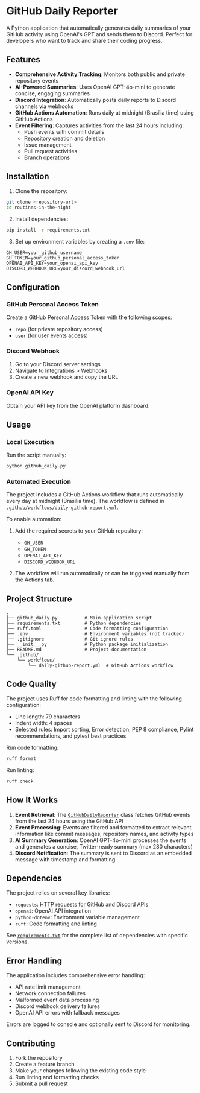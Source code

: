 # GitHub Daily Reporter

A Python application that automatically generates daily summaries of your GitHub activity using
OpenAI's GPT and sends them to Discord. Perfect for developers who want to track and share their
coding progress.

## Features

- **Comprehensive Activity Tracking**: Monitors both public and private repository events
- **AI-Powered Summaries**: Uses OpenAI GPT-4o-mini to generate concise, engaging summaries
- **Discord Integration**: Automatically posts daily reports to Discord channels via webhooks
- **GitHub Actions Automation**: Runs daily at midnight (Brasília time) using GitHub Actions
- **Event Filtering**: Captures activities from the last 24 hours including:
  - Push events with commit details
  - Repository creation and deletion
  - Issue management
  - Pull request activities
  - Branch operations

## Installation

1. Clone the repository:
```bash
git clone <repository-url>
cd routines-in-the-night
```

2. Install dependencies:
```bash
pip install -r requirements.txt
```

3. Set up environment variables by creating a `.env` file:
```env
GH_USER=your_github_username
GH_TOKEN=your_github_personal_access_token
OPENAI_API_KEY=your_openai_api_key
DISCORD_WEBHOOK_URL=your_discord_webhook_url
```

## Configuration

### GitHub Personal Access Token
Create a GitHub Personal Access Token with the following scopes:
- `repo` (for private repository access)
- `user` (for user events access)

### Discord Webhook
1. Go to your Discord server settings
2. Navigate to Integrations > Webhooks
3. Create a new webhook and copy the URL

### OpenAI API Key
Obtain your API key from the OpenAI platform dashboard.

## Usage

### Local Execution
Run the script manually:
```bash
python github_daily.py
```

### Automated Execution
The project includes a GitHub Actions workflow that runs automatically every day at midnight 
(Brasília time). The workflow is defined in [`.github/workflows/daily-github-report.yml`](.github/workflows/daily-github-report.yml).

To enable automation:
1. Add the required secrets to your GitHub repository:
   - `GH_USER`
   - `GH_TOKEN`
   - `OPENAI_API_KEY`
   - `DISCORD_WEBHOOK_URL`

2. The workflow will run automatically or can be triggered manually from the Actions tab.

## Project Structure

```
.
├── github_daily.py          # Main application script
├── requirements.txt         # Python dependencies
├── ruff.toml                # Code formatting configuration
├── .env                     # Environment variables (not tracked)
├── .gitignore               # Git ignore rules
├── __init__.py              # Python package initialization
├── README.md                # Project documentation
└── .github/
    └── workflows/
        └── daily-github-report.yml  # GitHub Actions workflow
```

## Code Quality

The project uses Ruff for code formatting and linting with the following configuration:
- Line length: 79 characters
- Indent width: 4 spaces
- Selected rules: Import sorting, Error detection, PEP 8 compliance, Pylint recommendations, and pytest best practices

Run code formatting:
```bash
ruff format
```

Run linting:
```bash
ruff check
```

## How It Works

1. **Event Retrieval**: The [`GitHubDailyReporter`](github_daily.py) class fetches GitHub events from the last 24 hours using the GitHub API
2. **Event Processing**: Events are filtered and formatted to extract relevant information like commit messages, repository names, and activity types
3. **AI Summary Generation**: OpenAI GPT-4o-mini processes the events and generates a concise, Twitter-ready summary (max 280 characters)
4. **Discord Notification**: The summary is sent to Discord as an embedded message with timestamp and formatting

## Dependencies

The project relies on several key libraries:
- `requests`: HTTP requests for GitHub and Discord APIs
- `openai`: OpenAI API integration
- `python-dotenv`: Environment variable management
- `ruff`: Code formatting and linting

See [`requirements.txt`](requirements.txt) for the complete list of dependencies with specific versions.

## Error Handling

The application includes comprehensive error handling:
- API rate limit management
- Network connection failures
- Malformed event data processing
- Discord webhook delivery failures
- OpenAI API errors with fallback messages

Errors are logged to console and optionally sent to Discord for monitoring.

## Contributing

1. Fork the repository
2. Create a feature branch
3. Make your changes following the existing code style
4. Run linting and formatting checks
5. Submit a pull request
